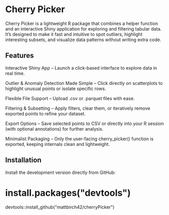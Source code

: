 # Cherry Picker

Cherry Picker is a lightweight R package that combines a helper function and an interactive Shiny application for exploring and filtering tabular data.
It’s designed to make it fast and intuitive to spot outliers, highlight interesting subsets, and visualize data patterns without writing extra code.

## Features

Interactive Shiny App – Launch a click-based interface to explore data in real time.

Outlier & Anomaly Detection Made Simple – Click directly on scatterplots to highlight unusual points or isolate specific rows.

Flexible File Support – Upload .csv or .parquet files with ease.

Filtering & Subsetting – Apply filters, clear them, or iteratively remove exported points to refine your dataset.

Export Options – Save selected points to CSV or directly into your R session (with optional annotations) for further analysis.

Minimalist Packaging – Only the user-facing cherry_picker() function is exported, keeping internals clean and lightweight.

## Installation

Install the development version directly from GitHub:

# install.packages("devtools")
devtools::install_github("mattbirch42/cherryPicker")
